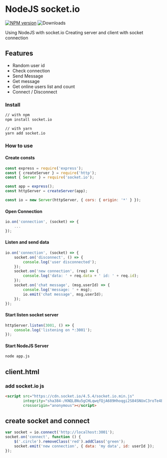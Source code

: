 # NodeJS socket.io
[![NPM version](https://badge.fury.io/js/nodejs_socket.svg)](https://www.npmjs.com/package/socket.io)
![Downloads](https://img.shields.io/npm/dm/nodejs_socket.svg?style=flat)

Using NodeJS with socket.io
Creating server and client with socket connection

## Features

- Random user id
- Check connection
- Send Message
- Get message
- Get online users list and count
- Connect / Disconnect

### Install

```bash
// with npm
npm install socket.io

// with yarn
yarn add socket.io
```

### How to use
#### Create consts

```js
const express = require('express');
const { createServer } = require('http');
const { Server } = require('socket.io');

const app = express();
const httpServer = createServer(app);

const io = new Server(httpServer, { cors: { origin: '*' } });
```

#### Open Connection

```js
io.on('connection', (socket) => {
    ...
});
```

#### Listen and send data

```js
io.on('connection', (socket) => {
    socket.on('disconnect', () => {
        console.log('user disconnected');
    });
    socket.on('new connection', (req) => {
        console.log('data: ' + req.data + ' id: ' + req.id);
    });
    socket.on('chat message', (msg,userId) => {
        console.log('message: ' + msg);
        io.emit('chat message', msg,userId);
    });
});
```

#### Start listen socket server

```js
httpServer.listen(3001, () => {
    console.log('listening on *:3001');
});
```

#### Start NodeJS Server

```bash
node app.js
```


## client.html
### add socket.io js

```html
<script src="https://cdn.socket.io/4.5.4/socket.io.min.js"
        integrity="sha384-/KNQL8Nu5gCHLqwqfQjA689Hhoqgi2S84SNUxC3roTe4EhJ9AfLkp8QiQcU8AMzI"
        crossorigin="anonymous"></script>
```

## create socket and connect

```js
var socket = io.connect('http://localhost:3001');
socket.on('connect', function () {
    $('.circle').removeClass('red').addClass('green');
    socket.emit('new connection', { data: 'my data', id: userId });
});
```










